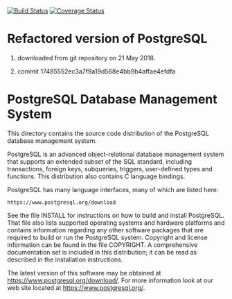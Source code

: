 [![Build Status](https://travis-ci.org/romz-pl/db-PostgreSQL.svg?branch=master)](https://travis-ci.org/romz-pl/db-PostgreSQL)
[![Coverage Status](https://codecov.io/gh/romz-pl/db-PostgreSQL/badge.svg?branch=master)](https://codecov.io/gh/romz-pl/db-PostgreSQL?branch=master)


Refactored version of PostgreSQL 
==================================================================

1. downloaded from git repository on 21 May 2018.

2. commit 17485552ec3a7f9a19d568e4bb9b4affae4efdfa


PostgreSQL Database Management System
=====================================

This directory contains the source code distribution of the PostgreSQL
database management system.

PostgreSQL is an advanced object-relational database management system
that supports an extended subset of the SQL standard, including
transactions, foreign keys, subqueries, triggers, user-defined types
and functions.  This distribution also contains C language bindings.

PostgreSQL has many language interfaces, many of which are listed here:

	https://www.postgresql.org/download

See the file INSTALL for instructions on how to build and install
PostgreSQL.  That file also lists supported operating systems and
hardware platforms and contains information regarding any other
software packages that are required to build or run the PostgreSQL
system.  Copyright and license information can be found in the
file COPYRIGHT.  A comprehensive documentation set is included in this
distribution; it can be read as described in the installation
instructions.

The latest version of this software may be obtained at
https://www.postgresql.org/download/.  For more information look at our
web site located at https://www.postgresql.org/.
